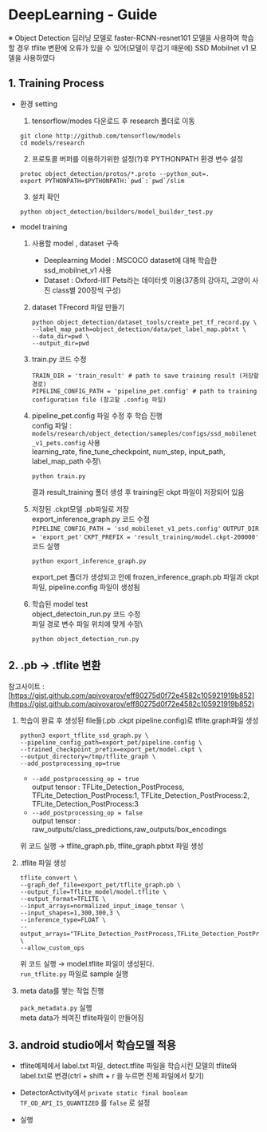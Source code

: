 # DeepLearning - Guide

※ Object Detection 딥러닝 모델로 faster-RCNN-resnet101 모델을 사용하여 학습할 경우 tflite 변환에 오류가 있을 수 있어(모델이 무겁기 때문에) SSD Mobilnet v1 모델을 사용하였다

## 1. Training Process
- 환경 setting
    1. tensorflow/modes 다운로드 후 research 폴더로 이동
    ```
    git clone http://github.com/tensorflow/models
    cd models/research
    ```

    2. 프로토콜 버퍼를 이용하기위한 설정(?)후 PYTHONPATH 환경 변수 설정
    ```
    protoc object_detection/protos/*.proto --python_out=.
    export PYTHONPATH=$PYTHONPATH:`pwd`:`pwd`/slim
    ```

    3. 설치 확인
    ```
    python object_detection/builders/model_builder_test.py
    ```

- model training
    1. 사용할 model , dataset 구축
        - Deeplearning Model : MSCOCO dataset에 대해 학습한 ssd_mobilnet_v1 사용
        - Dataset : Oxford-lllT Pets라는 데이터셋 이용(37종의 강아지, 고양이 사진 class별 200장씩 구성)
  
    2. dataset TFrecord 파일 만들기
        ```
        python object_detection/dataset_tools/create_pet_tf_record.py \
        --label_map_path=object_detection/data/pet_label_map.pbtxt \
        --data_dir=pwd \
        --output_dir=pwd
        ```

    3. train.py 코드 수정
        ```
        TRAIN_DIR = 'train_result' # path to save training result (저장할 경로)
        PIPELINE_CONFIG_PATH = 'pipeline_pet.config' # path to training configuration file (참고할 .config 파일)
        ```

    4. pipeline_pet.config 파일 수정 후 학습 진행\
        config 파일 : `models/research/object_detection/sameples/configs/ssd_mobilenet_v1_pets.config` 사용\
        learning_rate, fine_tune_checkpoint, num_step, input_path, label_map_path 수정\
        ```
        python train.py
        ```
        결과 result_training 폴더 생성 후 training된 ckpt 파일이 저장되어 있음

    5. 저장된 .ckpt모델 .pb파일로 저장\
        export_inference_graph.py 코드 수정\
        `PIPELINE_CONFIG_PATH = 'ssd_mobilenet_v1_pets.config'`
        `OUTPUT_DIR = 'export_pet'`
        `CKPT_PREFIX = 'result_training/model.ckpt-200000'`\
        코드 실행
        ```
        python export_inference_graph.py
        ```
        export_pet 폴더가 생성되고 안에 frozen_inference_graph.pb 파일과 ckpt파일, pipeline.config 파일이 생성됨

    6. 학습된 model test\
        object_detectoin_run.py 코드 수정\
        파일 경로 변수 파일 위치에 맞게 수정\
        ```
        python object_detection_run.py
        ```

## 2. .pb → .tflite 변환
참고사이트 : [https://gist.github.com/apivovarov/eff80275d0f72e4582c105921919b852](https://gist.github.com/apivovarov/eff80275d0f72e4582c105921919b852)

1. 학습이 완료 후 생성된 file들(.pb .ckpt pipeline.config)로 tflite.graph파일 생성

    ```
    python3 export_tflite_ssd_graph.py \
    --pipeline_config_path=export_pet/pipeline.config \
    --trained_checkpoint_prefix=export_pet/model.ckpt \
    --output_directory=/tmp/tflite_graph \
    --add_postprocessing_op=true
    ```

    - `--add_postprocessing_op = true`\
    output tensor : TFLite_Detection_PostProcess, TFLite_Detection_PostProcess:1, TFLite_Detection_PostProcess:2, TFLite_Detection_PostProcess:3
    - `--add_postprocessing_op = false`\
    output tensor : raw_outputs/class_predictions,raw_outputs/box_encodings

    위 코드 실행 → tflite_graph.pb, tflite_graph.pbtxt 파일 생성

2. .tflite 파일 생성
    ```
    tflite_convert \
    --graph_def_file=export_pet/tflite_graph.pb \
    --output_file=Tflite_model/model.tflite \
    --output_format=TFLITE \
    --input_arrays=normalized_input_image_tensor \
    --input_shapes=1,300,300,3 \
    --inference_type=FLOAT \
    --output_arrays="TFLite_Detection_PostProcess,TFLite_Detection_PostProcess:1,TFLite_Detection_PostProcess:2,TFLite_Detection_PostProcess:3" \
    --allow_custom_ops
    ```

    위 코드 실행 → model.tflite 파일이 생성된다.\
    `run_tflite.py` 파일로 sample 실행

3. meta data를 쌓는 작업 진행

    `pack_metadata.py` 실행\
    meta data가 씌여진 tflite파일이 만들어짐

## 3. android studio에서 학습모델 적용
- tflite예제에서 label.txt 파일, detect.tflite 파일을 학습시킨 모델의 tflite와 label.txt로 변경(ctrl + shift + r 을 누르면 전체 파일에서 찾기)

- DetectorActivity에서 `private static final boolean TF_OD_API_IS_QUANTIZED` 를 `false` 로 설정

- 실행